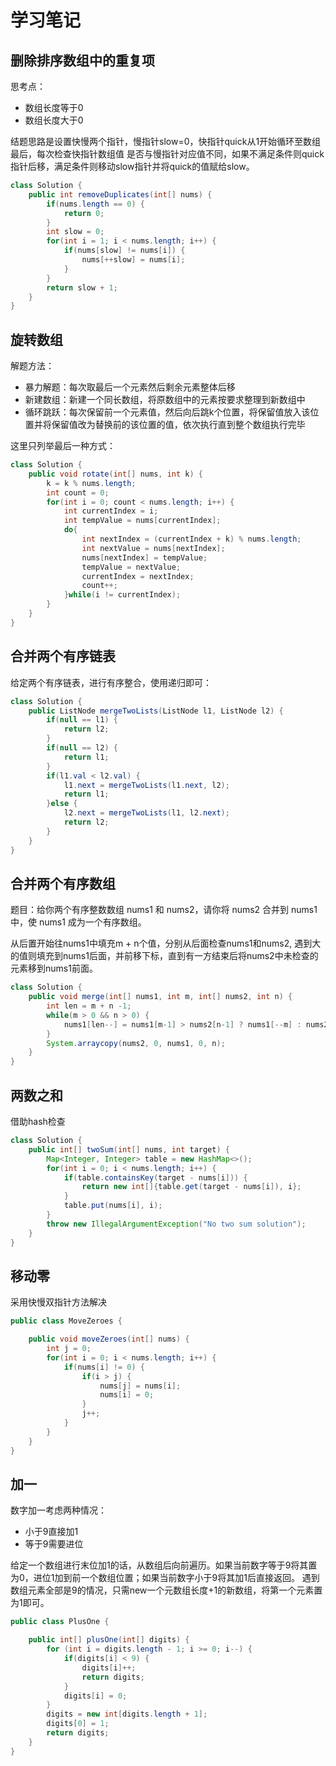 # 学习笔记

## 删除排序数组中的重复项
思考点：
- 数组长度等于0
- 数组长度大于0

结题思路是设置快慢两个指针，慢指针slow=0，快指针quick从1开始循环至数组最后，每次检查快指针数组值
是否与慢指针对应值不同，如果不满足条件则quick指针后移，满足条件则移动slow指针并将quick的值赋给slow。
```java
class Solution {
    public int removeDuplicates(int[] nums) {
        if(nums.length == 0) {
            return 0;
        }
        int slow = 0;
        for(int i = 1; i < nums.length; i++) {
            if(nums[slow] != nums[i]) {
                nums[++slow] = nums[i];
            }            
        }
        return slow + 1;
    }
}
```
## 旋转数组
解题方法：
- 暴力解题：每次取最后一个元素然后剩余元素整体后移
- 新建数组：新建一个同长数组，将原数组中的元素按要求整理到新数组中
- 循环跳跃：每次保留前一个元素值，然后向后跳k个位置，将保留值放入该位置并将保留值改为替换前的该位置的值，依次执行直到整个数组执行完毕

这里只列举最后一种方式：
```java
class Solution {
    public void rotate(int[] nums, int k) {
        k = k % nums.length;
        int count = 0;
        for(int i = 0; count < nums.length; i++) {
            int currentIndex = i;
            int tempValue = nums[currentIndex];
            do{
                int nextIndex = (currentIndex + k) % nums.length;
                int nextValue = nums[nextIndex];
                nums[nextIndex] = tempValue;
                tempValue = nextValue;
                currentIndex = nextIndex;
                count++;
            }while(i != currentIndex);
        }
    }
}
```

## 合并两个有序链表
给定两个有序链表，进行有序整合，使用递归即可：
```java
class Solution {
    public ListNode mergeTwoLists(ListNode l1, ListNode l2) {
        if(null == l1) {
            return l2;
        }
        if(null == l2) {
            return l1;
        }
        if(l1.val < l2.val) {
            l1.next = mergeTwoLists(l1.next, l2);
            return l1;
        }else {
            l2.next = mergeTwoLists(l1, l2.next);
            return l2;
        }
    }
}
```

## 合并两个有序数组
题目：给你两个有序整数数组 nums1 和 nums2，请你将 nums2 合并到 nums1 中，使 nums1 成为一个有序数组。

从后置开始往nums1中填充m + n个值，分别从后面检查nums1和nums2, 遇到大的值则填充到nums1后面，并前移下标，直到有一方结束后将nums2中未检查的元素移到nums1前面。

```java
class Solution {
    public void merge(int[] nums1, int m, int[] nums2, int n) {
        int len = m + n -1;
        while(m > 0 && n > 0) {
            nums1[len--] = nums1[m-1] > nums2[n-1] ? nums1[--m] : nums2[--n];
        }
        System.arraycopy(nums2, 0, nums1, 0, n);
    }
}
```

## 两数之和
借助hash检查
```java
class Solution {
    public int[] twoSum(int[] nums, int target) {
        Map<Integer, Integer> table = new HashMap<>();
        for(int i = 0; i < nums.length; i++) {
            if(table.containsKey(target - nums[i])) {
                return new int[]{table.get(target - nums[i]), i};
            }
            table.put(nums[i], i);
        }
        throw new IllegalArgumentException("No two sum solution");
    }
}
```

## 移动零
采用快慢双指针方法解决
```java
public class MoveZeroes {

    public void moveZeroes(int[] nums) {
        int j = 0;
        for(int i = 0; i < nums.length; i++) {
            if(nums[i] != 0) {
                if(i > j) {
                    nums[j] = nums[i];
                    nums[i] = 0;
                }
                j++;
            }
        }
    }
}
```

## 加一
数字加一考虑两种情况：
- 小于9直接加1
- 等于9需要进位

给定一个数组进行末位加1的话，从数组后向前遍历。如果当前数字等于9将其置为0，进位1加到前一个数组位置；如果当前数字小于9将其加1后直接返回。
遇到数组元素全部是9的情况，只需new一个元数组长度+1的新数组，将第一个元素置为1即可。
```java
public class PlusOne {

    public int[] plusOne(int[] digits) {
        for (int i = digits.length - 1; i >= 0; i--) {
            if(digits[i] < 9) {
                digits[i]++;
                return digits;
            }
            digits[i] = 0;
        }
        digits = new int[digits.length + 1];
        digits[0] = 1;
        return digits;
    }
}
```




